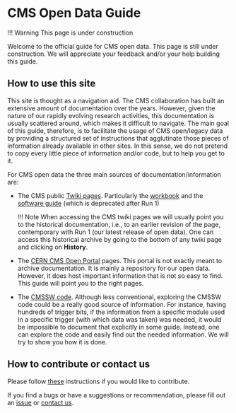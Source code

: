 # CMS Open Data Guide

!!! Warning
    This page is under construction

Welcome to the official guide for CMS open data.  This page is still under construction.  We will appreciate your feedback and/or your help building this guide.

## How to use this site

This site is thought as a navigation aid.  The CMS collaboration has built an extensive amount of documentation over the years.  However, given the nature of our rapidly evolving research activities, this documentation is usually scattered around, which makes it difficult to navigate.  The main goal of this guide, therefore, is to facilitate the usage of CMS open/legacy data by providing a structured set of instructions that agglutinate those pieces of information already available in other sites.  In this sense, we do not pretend to copy every little piece of information and/or code, but to help you get to it.

For CMS open data the three main sources of documentation/information are:

- The CMS public [Twiki pages](https://twiki.cern.ch/twiki/bin/view/CMSPublic/WebHome).  Particularly the [workbook](https://twiki.cern.ch/twiki/bin/view/CMSPublic/WorkBook) and the [software guide](https://twiki.cern.ch/twiki/bin/view/CMSPublic/SWGuide) (which is deprecated after Run 1)

    !!! Note
        When accessing the CMS twiki pages we will usually point you to the historical documentation, i.e., to an earlier revision of the page, contemporary with Run 1 (our latest release of open data).  One can access this historical archive by going to the bottom of any twiki page and clicking on **History**.

- The [CERN CMS Open Portal](http://opendata.cern.ch/search?experiment=CMS) pages.  This portal is not exactly meant to archive documentation.  It is mainly a repository for our open data.  However, it does host important information that is not so easy to find.  This guide will point you to the right pages.

- The [CMSSW code](https://github.com/cms-sw/cmssw).  Although less conventional, exploring the CMSSW code could be a really good source of information.  For instance, having hundreds of trigger bits, if the information from a specific module used in a specific trigger (with which data was taken) was needed, it would be impossible to document that explicitly in some guide. Instead, one can explore the code and easily find out the needed information. We will try to show you how it is done.

## How to contribute or contact us

Please follow [these](https://github.com/cernopendata/cms-opendata-guide) instructions if you would like to contribute.

If you find a bugs or have a suggestions or recommendation, please fill out an [issue](https://github.com/cernopendata/cms-opendata-guide) or [contact us](cms-data-preservation@cern.ch).
